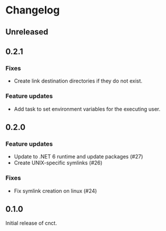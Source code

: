 # Changelog

## Unreleased

## 0.2.1

### Fixes

* Create link destination directories if they do not exist.

### Feature updates

* Add task to set environment variables for the executing user.

## 0.2.0

### Feature updates

* Update to .NET 6 runtime and update packages (#27)
* Create UNIX-specific symlinks (#26)

### Fixes

* Fix symlink creation on linux (#24)

## 0.1.0

Initial release of cnct.

